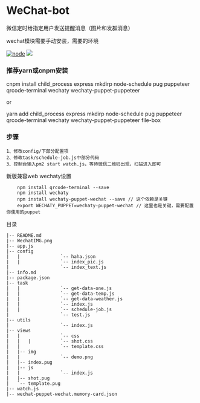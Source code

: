 # WeChat-bot
微信定时给指定用户发送提醒消息（图片和发群消息）

wechat模块需要手动安装，需要的环境

[![node](https://img.shields.io/node/v/wechaty.svg)](https://nodejs.org/) ![](https://img.shields.io/static/v1?label=&message=pm2&color=orange)

### 推荐yarn或cnpm安装

cnpm install child_process express mkdirp node-schedule pug puppeteer qrcode-terminal wechaty wechaty-puppet-puppeteer

or

yarn add child_process express mkdirp node-schedule pug puppeteer qrcode-terminal wechaty wechaty-puppet-puppeteer file-box

### 步骤
```
1、修改config/下部分配置项
2、修改task/schedule-job.js中部分代码
3、控制台输入pm2 start watch.js，等待微信二维码出现，扫描进入即可
```

新版兼容web wechaty设置

```
	npm install qrcode-terminal --save
	npm install wechaty 
	npm install wechaty-puppet-wechat --save // 这个依赖是关键
	export WECHATY_PUPPET=wechaty-puppet-wechat // 这里也是关键，需要配置你使用的puppet
```

目录

```
|-- README.md
|-- WechatIMG.png
|-- app.js
|-- config
|   |               `-- haha.json
|   |               `-- index_pic.js
|                   `-- index_text.js
|-- info.md
|-- package.json
|-- task
|   |               `-- get-data-one.js
|   |               `-- get-data-temp.js
|   |               `-- get-data-weather.js
|   |               `-- index.js
|   |               `-- schedule-job.js
|                   `-- test.js
|-- utils
|                   `-- index.js
|-- views
|   |               `-- css
|   |   |           `-- shot.css
|   |               `-- template.css
|   |-- img
|   |               `-- demo.png
|   |-- index.pug
|   |-- js
|   |               `-- index.js
|   |-- shot.pug
|   `-- template.pug
|-- watch.js
|-- wechat-puppet-wechat.memory-card.json
```
